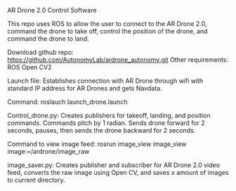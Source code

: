 AR Drone 2.0 Control Software

This repo uses ROS to allow the user to connect to the AR Drone 2.0, command the drone to take off, control the position of the drone, and command the drone to land.

Download github repo: 
https://github.com/AutonomyLab/ardrone_autonomy.git
Other requirements:
ROS
Open CV2

Launch file:
Establishes connection with AR Drone through wifi with standard IP address for AR Drones and gets Navdata.

Command: roslauch launch_drone.launch

Control_drone.py:
Creates publishers for takeoff, landing, and position commands. Commands pitch by 1 radian. Sends drone forward for 2 seconds, pauses, then sends the drone backward for 2 seconds.

Command to view image feed: rosrun image_view image_view image:=/ardrone/image_raw

image_saver.py: 
Creates publisher and subscriber for AR Drone 2.0 video feed, converts the raw image using Open CV, and saves x amount of images to current directory.
